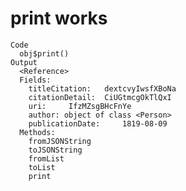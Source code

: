 # print works

    Code
      obj$print()
    Output
      <Reference>
      Fields:
      	titleCitation:	 dextcvyIwsfXBoNa 
      	citationDetail:	 CiUGtmcgOkTlQxI 
      	uri:	 IfzMZsgBHcFnYe 
      	author:	object of class <Person> 
      	publicationDate:	 1819-08-09 
      Methods:
      	fromJSONString
      	toJSONString
      	fromList
      	toList
      	print

